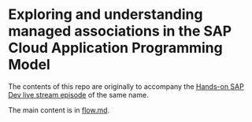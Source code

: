 # Exploring and understanding managed associations in the SAP Cloud Application Programming Model

The contents of this repo are originally to accompany the [Hands-on SAP Dev live stream episode](https://www.youtube.com/watch?v=rds3CcROf9g) of the same name.

The main content is in [flow.md](flow.md).
